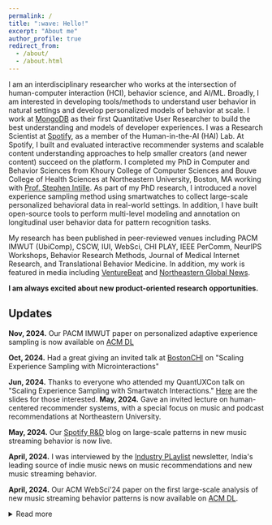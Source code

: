 ```yaml
---
permalink: /
title: ":wave: Hello!"
excerpt: "About me"
author_profile: true
redirect_from: 
  - /about/
  - /about.html
---
```


I am an interdisciplinary researcher who works at the intersection of human-computer interaction (HCI), behavior science, and AI/ML. Broadly, I am interested in developing tools/methods to understand user behavior in natural settings and develop personalized models of behavior at scale. I work at [MongoDB](https://www.mongodb.com/) as their first Quantitative User Researcher to build the best understanding and models of developer experiences. I was a Research Scientist at [Spotify](https://research.atspotify.com/), as a member of the Human-in-the-AI (HAI) Lab. At Spotify, I built and evaluated interactive recommender systems and scalable content understanding approaches to help smaller creators (and newer content) succeed on the platform. I completed my PhD in Computer and Behavior Sciences from Khoury College of Computer Sciences and Bouve College of Health Sciences at Northeastern University, Boston, MA working with [Prof. Stephen Intille](https://www.khoury.northeastern.edu/home/intille/). As part of my PhD research, I introduced a novel experience sampling method using smartwatches to collect large-scale personalized behavioral data in real-world settings. In addition, I have built open-source tools to perform multi-level modeling and annotation on longitudinal user behavior data for pattern recognition tasks.

My research has been published in peer-reviewed venues including PACM IMWUT (UbiComp), CSCW, IUI, WebSci, CHI PLAY, IEEE PerComm, NeurIPS Workshops, Behavior Research Methods, Journal of Medical Internet Research, and Translational Behavior Medicine. In addition, my work is featured in media including [VentureBeat](https://venturebeat.com/ai/how-video-games-could-be-used-to-generate-ai-training-data/) and [Northeastern Global News](https://news.northeastern.edu/2019/09/05/northeastern-university-professor-combines-computer-science-with-health-and-measurement-with-self-reporting-to-improve-accuracy-of-fitness-tracking/).

**I am always excited about new product-oriented research opportunities.**

Updates
------
  
**Nov, 2024.** Our PACM IMWUT paper on personalized adaptive experience sampling is now available on [ACM DL](https://dl.acm.org/doi/10.1145/3699735)


**Oct, 2024.** Had a great giving an invited talk at [BostonCHI](https://www.bostonchi.org/2024/09/scaling-experience-sampling-with-microinteractions/) on "Scaling Experience Sampling with Microinteractions"


**Jun, 2024.** Thanks to everyone who attended my QuantUXCon talk on "Scaling Experience Sampling with Smartwatch Interactions." [Here](https://docs.google.com/presentation/d/1dGA-noJDE7PvFH22RcJ91Yp91XU00haEiQW0yLgDZKo/edit?usp=sharing) are the slides for those interested.
**May, 2024.** Gave an invited lecture on human-centered recommender systems, with a special focus on music and podcast recommendations at Northeastern University.


**May, 2024.** Our [Spotify R&D](https://research.atspotify.com/2024/05/how-do-people-stream-newly-released-music/) blog on large-scale patterns in new music streaming behavior is now live.


**April, 2024.** I was interviewed by the [Industry PLaylist](https://theindustryplaylist.substack.com/p/things-im-thinking-about-d1c) newsletter, India's leading source of indie music news on music recommendations and new music streaming behavior.


**April, 2024.** Our ACM WebSci'24 paper on the first large-scale analysis of new music streaming behavior patterns is now available on [ACM DL](https://research.atspotify.com/publications/a-genre-based-analysis-of-new-music-streaming-at-scale/).

<details>

<summary>Read more</summary>
  
  **Oct, 2023.** Our [PACM IMWUT paper](https://dl.acm.org/doi/abs/10.1145/3517259) on long-term contextual biases in micro-EMA non-response received the [distinguished paper award](https://dl.acm.org/journal/imwut/distinguished-paper-awards) (~1% award rate).
  
</details>
